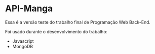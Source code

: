 # API-Manga

Essa é a versão teste do trabalho final de Programação Web Back-End.

Foi usado durante o desenvolvimento do trabalho:

- Javascript
- MongoDB
